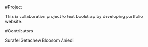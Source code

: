 #Project

This is collaboration project to test bootstrap by developing portfolio website.

#Contributors

Surafel Getachew
Bloosom Aniedi